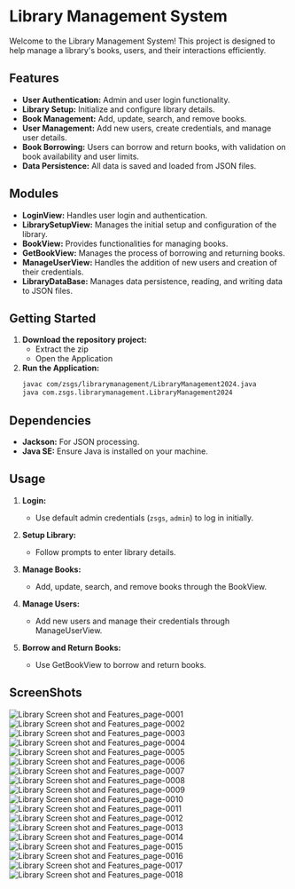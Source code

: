 # Library Management System

Welcome to the Library Management System! This project is designed to help manage a library's books, users, and their interactions efficiently.

## Features

- **User Authentication:** Admin and user login functionality.
- **Library Setup:** Initialize and configure library details.
- **Book Management:** Add, update, search, and remove books.
- **User Management:** Add new users, create credentials, and manage user details.
- **Book Borrowing:** Users can borrow and return books, with validation on book availability and user limits.
- **Data Persistence:** All data is saved and loaded from JSON files.

## Modules

- **LoginView:** Handles user login and authentication.
- **LibrarySetupView:** Manages the initial setup and configuration of the library.
- **BookView:** Provides functionalities for managing books.
- **GetBookView:** Manages the process of borrowing and returning books.
- **ManageUserView:** Handles the addition of new users and creation of their credentials.
- **LibraryDataBase:** Manages data persistence, reading, and writing data to JSON files.

## Getting Started

1. **Download the repository project:**
    - Extract the zip
    - Open the Application 
3. **Run the Application:**
    ```sh
    javac com/zsgs/librarymanagement/LibraryManagement2024.java
    java com.zsgs.librarymanagement.LibraryManagement2024
    ```

## Dependencies

- **Jackson:** For JSON processing.
- **Java SE:** Ensure Java is installed on your machine.

## Usage

1. **Login:**
    - Use default admin credentials (`zsgs`, `admin`) to log in initially.
    
2. **Setup Library:**
    - Follow prompts to enter library details.

3. **Manage Books:**
    - Add, update, search, and remove books through the BookView.

4. **Manage Users:**
    - Add new users and manage their credentials through ManageUserView.

5. **Borrow and Return Books:**
    - Use GetBookView to borrow and return books.



## ScreenShots
![Library Screen shot and Features_page-0001](https://github.com/Sabarishkris/Library-Management/assets/159115255/adbb4bab-e853-4d7d-b1e4-4804be266abe)
![Library Screen shot and Features_page-0002](https://github.com/Sabarishkris/Library-Management/assets/159115255/4b523b60-f63e-425a-b4d2-9cbff6813576)
![Library Screen shot and Features_page-0003](https://github.com/Sabarishkris/Library-Management/assets/159115255/ddac5eaf-3cb5-430d-90ac-3336631805b8)
![Library Screen shot and Features_page-0004](https://github.com/Sabarishkris/Library-Management/assets/159115255/9140303e-7aa1-4180-a185-eb743f14bc74)
![Library Screen shot and Features_page-0005](https://github.com/Sabarishkris/Library-Management/assets/159115255/c6b7dbd1-9a76-4474-a4ef-697c446533bc)
![Library Screen shot and Features_page-0006](https://github.com/Sabarishkris/Library-Management/assets/159115255/932686d5-6733-48a2-aae3-b20d4fea1b4a)
![Library Screen shot and Features_page-0007](https://github.com/Sabarishkris/Library-Management/assets/159115255/e9f22d0a-f199-48fc-97bd-210f5bd6dbdd)
![Library Screen shot and Features_page-0008](https://github.com/Sabarishkris/Library-Management/assets/159115255/f4e656e3-8a19-471f-a965-eda9af9fe2eb)
![Library Screen shot and Features_page-0009](https://github.com/Sabarishkris/Library-Management/assets/159115255/4a21cc3f-28b8-426f-8bb0-9bc152636de5)
![Library Screen shot and Features_page-0010](https://github.com/Sabarishkris/Library-Management/assets/159115255/953b3d12-68a2-4fcb-861d-d556dbd6d1a0)
![Library Screen shot and Features_page-0011](https://github.com/Sabarishkris/Library-Management/assets/159115255/516b1620-8b70-4305-9b3a-5592efe8dbb1)
![Library Screen shot and Features_page-0012](https://github.com/Sabarishkris/Library-Management/assets/159115255/8c77f63d-6560-48f5-af61-74e3636776d7)
![Library Screen shot and Features_page-0013](https://github.com/Sabarishkris/Library-Management/assets/159115255/5fa97764-a915-4431-839d-8f74586d6e2e)
![Library Screen shot and Features_page-0014](https://github.com/Sabarishkris/Library-Management/assets/159115255/09c7fd4d-a4ea-4760-be17-beae6b6171dc)
![Library Screen shot and Features_page-0015](https://github.com/Sabarishkris/Library-Management/assets/159115255/40f110d2-5587-453a-a967-84ad3daac402)
![Library Screen shot and Features_page-0016](https://github.com/Sabarishkris/Library-Management/assets/159115255/0ae5090a-754d-4d32-9cba-3a543f5c7603)
![Library Screen shot and Features_page-0017](https://github.com/Sabarishkris/Library-Management/assets/159115255/be1e9489-6a32-4a55-a7f6-9e038709aa8a)
![Library Screen shot and Features_page-0018](https://github.com/Sabarishkris/Library-Management/assets/159115255/d4585393-403b-45c3-a961-5c90b76b215e)





